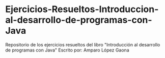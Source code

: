 # Ejercicios-Resueltos-Introduccion-al-desarrollo-de-programas-con-Java
Repositorio de los ejercicios resueltos del libro "Introducción al desarrollo de programas con Java" Escrito por: Amparo López Gaona
